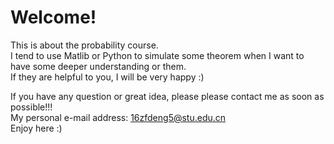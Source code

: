 # Welcome!  

This is about the probability course.  
I tend to use Matlib or Python to simulate some theorem when I want to have some deeper understanding or them.  
If they are helpful to you, I will be very happy :)  
  
If you have any question or great idea, please please contact me as soon as possible!!!  
My personal e-mail address: 16zfdeng5@stu.edu.cn  
Enjoy here :)

